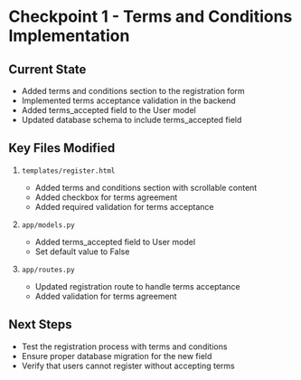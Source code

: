 # Checkpoint 1 - Terms and Conditions Implementation

## Current State
- Added terms and conditions section to the registration form
- Implemented terms acceptance validation in the backend
- Added terms_accepted field to the User model
- Updated database schema to include terms_accepted field

## Key Files Modified
1. `templates/register.html`
   - Added terms and conditions section with scrollable content
   - Added checkbox for terms agreement
   - Added required validation for terms acceptance

2. `app/models.py`
   - Added terms_accepted field to User model
   - Set default value to False

3. `app/routes.py`
   - Updated registration route to handle terms acceptance
   - Added validation for terms agreement

## Next Steps
- Test the registration process with terms and conditions
- Ensure proper database migration for the new field
- Verify that users cannot register without accepting terms 